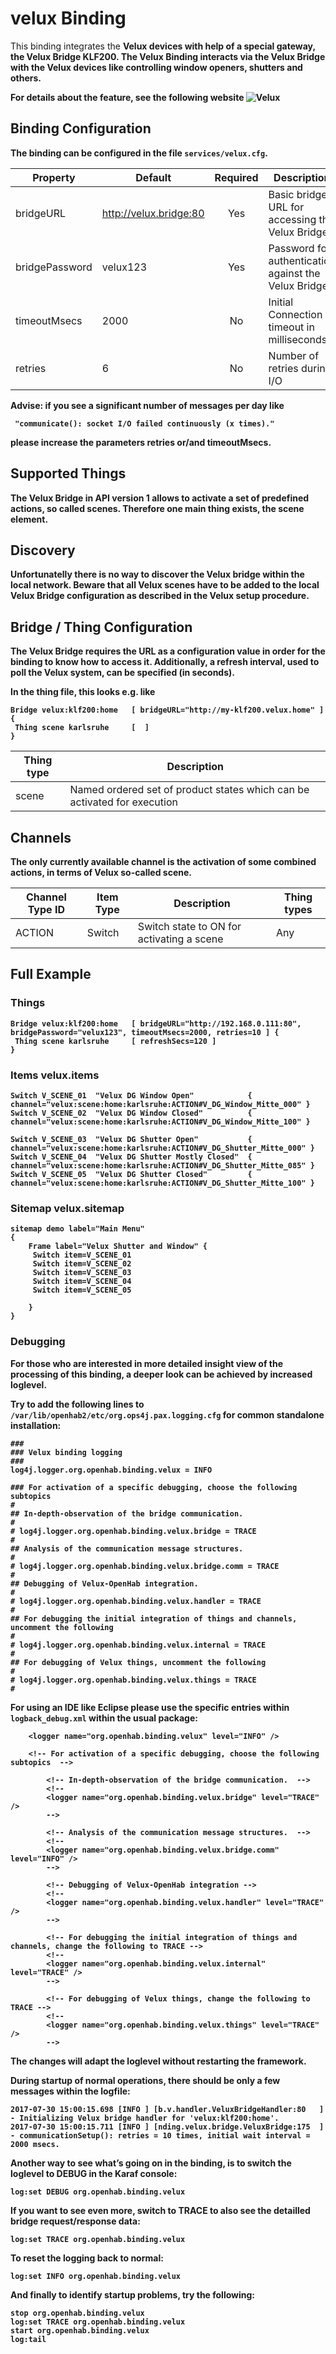 
# velux Binding

This binding integrates the <B>Velux<B> devices with help of a special gateway, the <B>Velux Bridge KLF200</B>.
The Velux Binding interacts via the Velux Bridge with the Velux devices like controlling window openers, shutters and others.

For details about the feature, see the following website ![Velux](http://www.velux.com) 

## Binding Configuration

The binding can be configured in the file `services/velux.cfg`.

| Property       | Default                | Required | Description                                           |
|----------------|------------------------|:--------:|-------------------------------------------------------|
| bridgeURL      | http://velux.bridge:80 |   Yes    | Basic bridge URL for accessing the Velux Bridge.      |
| bridgePassword | velux123               |   Yes    | Password for authentication against the Velux Bridge. |
| timeoutMsecs   | 2000                   |    No    | Initial Connection timeout in milliseconds            |
| retries        | 6                      |    No    | Number of retries during I/O                          |

Advise: if you see a significant number of messages per day like
```
 "communicate(): socket I/O failed continuously (x times)."
```
please increase the parameters retries or/and timeoutMsecs.

## Supported Things

The Velux Bridge in API version 1 allows to activate a set of predefined actions, so called scenes.  Therefore one main thing exists, the scene element.

## Discovery

Unfortunatelly there is no way to discover the Velux bridge within the local network. Beware that all Velux scenes have to be added to the local Velux Bridge configuration as described in the Velux setup procedure.

## Bridge / Thing Configuration

The Velux Bridge requires the URL as a configuration value in order for the binding to know how to access it.
Additionally, a refresh interval, used to poll the Velux system, can be specified (in seconds).

In the thing file, this looks e.g. like
```
Bridge velux:klf200:home   [ bridgeURL="http://my-klf200.velux.home" ] {
 Thing scene karlsruhe     [  ]
}
```

| Thing type | Description                                                              |
|------------|--------------------------------------------------------------------------|
| scene      | Named ordered set of product states which can be activated for execution |


## Channels

The only currently available channel is the activation of some combined actions, in terms of <B>Velux</B> so-called scene.


| Channel Type ID | Item Type | Description                               | Thing types  |
|-----------------|-----------|-------------------------------------------|--------------|
| ACTION          | Switch    | Switch state to ON for activating a scene | Any          |

## Full Example

### Things

```
Bridge velux:klf200:home   [ bridgeURL="http://192.168.0.111:80", bridgePassword="velux123", timeoutMsecs=2000, retries=10 ] {
 Thing scene karlsruhe     [ refreshSecs=120 ]
}
```

### Items velux.items

```
Switch V_SCENE_01  "Velux DG Window Open"            { channel="velux:scene:home:karlsruhe:ACTION#V_DG_Window_Mitte_000" }
Switch V_SCENE_02  "Velux DG Window Closed"          { channel="velux:scene:home:karlsruhe:ACTION#V_DG_Window_Mitte_100" }

Switch V_SCENE_03  "Velux DG Shutter Open"           { channel="velux:scene:home:karlsruhe:ACTION#V_DG_Shutter_Mitte_000" }
Switch V_SCENE_04  "Velux DG Shutter Mostly Closed"  { channel="velux:scene:home:karlsruhe:ACTION#V_DG_Shutter_Mitte_085" }
Switch V_SCENE_05  "Velux DG Shutter Closed"         { channel="velux:scene:home:karlsruhe:ACTION#V_DG_Shutter_Mitte_100" }
```

### Sitemap velux.sitemap

```
sitemap demo label="Main Menu"
{
    Frame label="Velux Shutter and Window" {
     Switch item=V_SCENE_01
     Switch item=V_SCENE_02
     Switch item=V_SCENE_03
     Switch item=V_SCENE_04
     Switch item=V_SCENE_05
   
    }
}
```

### Debugging

For those who are interested in more detailed insight view of the processing of this binding, a deeper look can be achieved by increased loglevel.

Try to add the following lines to  `/var/lib/openhab2/etc/org.ops4j.pax.logging.cfg` for common standalone installation:

```
### 
### Velux binding logging
###
log4j.logger.org.openhab.binding.velux = INFO

### For activation of a specific debugging, choose the following subtopics
#
## In-depth-observation of the bridge communication.
# 
# log4j.logger.org.openhab.binding.velux.bridge = TRACE
# 
## Analysis of the communication message structures.
# 
# log4j.logger.org.openhab.binding.velux.bridge.comm = TRACE
# 
## Debugging of Velux-OpenHab integration.
#
# log4j.logger.org.openhab.binding.velux.handler = TRACE
#
## For debugging the initial integration of things and channels, uncomment the following
#
# log4j.logger.org.openhab.binding.velux.internal = TRACE
#
## For debugging of Velux things, uncomment the following
#
# log4j.logger.org.openhab.binding.velux.things = TRACE
#

```
For using an IDE like Eclipse please use the specific entries within  `logback_debug.xml` within the usual package:

```
    <logger name="org.openhab.binding.velux" level="INFO" />

    <!-- For activation of a specific debugging, choose the following subtopics  -->

        <!-- In-depth-observation of the bridge communication.  -->
        <!-- 
    	<logger name="org.openhab.binding.velux.bridge" level="TRACE" />
        -->

        <!-- Analysis of the communication message structures.  -->
        <!-- 
    	<logger name="org.openhab.binding.velux.bridge.comm" level="INFO" />
        -->

        <!-- Debugging of Velux-OpenHab integration -->
        <!-- 
        <logger name="org.openhab.binding.velux.handler" level="TRACE" />
        -->

        <!-- For debugging the initial integration of things and channels, change the following to TRACE -->
        <!-- 
        <logger name="org.openhab.binding.velux.internal" level="TRACE" />
        -->

        <!-- For debugging of Velux things, change the following to TRACE -->
        <!-- 
        <logger name="org.openhab.binding.velux.things" level="TRACE" />
        -->

```

The changes will adapt the loglevel without restarting the framework.

During startup of normal operations, there should be only a few messages within the logfile:

```
2017-07-30 15:00:15.698 [INFO ] [b.v.handler.VeluxBridgeHandler:80   ] - Initializing Velux bridge handler for 'velux:klf200:home'.
2017-07-30 15:00:15.711 [INFO ] [nding.velux.bridge.VeluxBridge:175  ] - communicationSetup(): retries = 10 times, initial wait interval = 2000 msecs.
```


Another way to see what’s going on in the binding, is to switch the loglevel to DEBUG in the Karaf console:
```
log:set DEBUG org.openhab.binding.velux
```
If you want to see even more, switch to TRACE to also see the detailled bridge request/response data:
```
log:set TRACE org.openhab.binding.velux
```
To reset the logging back to normal:
```
log:set INFO org.openhab.binding.velux
```

And finally to identify startup problems, try the following:
```
stop org.openhab.binding.velux
log:set TRACE org.openhab.binding.velux
start org.openhab.binding.velux
log:tail
```
